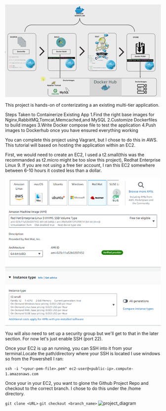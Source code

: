 ![project_diagram](https://github.com/ilknurm/DevOps_Projects/blob/main/1.Containerize_Java_App/images/diagram.png)

This project is hands-on of conterizating a an existing multi-tier application.

Steps Taken to Containerize Existing App
1.Find the right base images for Nginx,RabbitMQ,Tomcat,Memcached,and MySQL
2.Customize Dockerfiles to build images
3.Write Docker compose file to test the application
4.Push images to Dockerhub once you have ensured everything working

You can complete this project using Vagrant, but I chose to do this in AWS. This tutorial will based on hosting the application within an EC2.

First, we would need to create an EC2, I used a t2.small(this was the recommanded as t2.micro might be too slow this project), Redhat Enterprise Linux 9. If you are not using a free tier account, I ran this EC2 somewhere between 6-10 hours it costed less than a dollar.

![project_diagram](https://github.com/ilknurm/DevOps_Projects/blob/main/1.Containerize_Java_App/images/EC2.png)

You will also need to set up a security group but we'll get to that in the later section. For now let's just enable SSH (port 22).

Once your EC2 is up an running, you can SSH into it from your terminal.Locate the path/directory where your SSH is located I use windows so from the Powershell I ran:

```ssh -i "<your-pem-file>.pem" ec2-user@<public-ip>.compute-1.amazonaws.com```

Once your in your EC2, you want to glone the Github Project Repo and checkout to the correct branch. I chose to do this under the /home directory.

```git clone <URL>```
```git checkout <branch_name>```
![project_diagram](https://github.com/ilknurm/DevOps_Projects/blob/main/1.Containerize_Java_App/images/git_clone.png)











